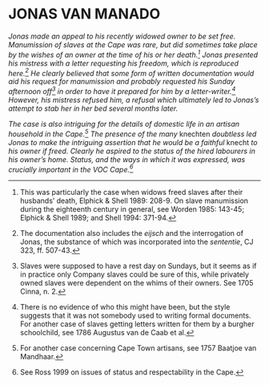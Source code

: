 # JONAS VAN MANADO

*Jonas made an appeal to his recently widowed owner to be set free. Manumission of slaves at the Cape was rare, but did sometimes take place by the wishes of an owner at the time of his or her death.[^1] Jonas presented his mistress with a letter requesting his freedom, which is reproduced here.[^2] He clearly believed that some form of written documentation would aid his request for manumission and probably requested his Sunday afternoon off[^3] in order to have it prepared for him by a letter-writer.[^4] However, his mistress refused him, a refusal which ultimately led to Jonas’s attempt to stab her in her bed several months later.*

*The case is also intriguing for the details of domestic life in an artisan household in the Cape.[^5] The presence of the many* knechten *doubtless led Jonas to make the intriguing assertion that he would be a faithful* knecht *to his owner if freed. Clearly he aspired to the status of the hired labourers in his owner’s home. Status, and the ways in which it was expressed, was crucially important in the VOC Cape.[^6]*

[^1]: This was particularly the case when widows freed slaves after their husbands’ death, Elphick & Shell 1989: 208-9. On slave manumission during the eighteenth century in general, see Worden 1985: 143-45; Elphick & Shell 1989; and Shell 1994: 371-94.

[^2]: The documentation also includes the *eijsch* and the interrogation of Jonas, the substance of which was incorporated into the *sententie*, CJ 323, ff. 507-43.

[^3]: Slaves were supposed to have a rest day on Sundays, but it seems as if in practice only Company slaves could be sure of this, while privately owned slaves were dependent on the whims of their owners. See 1705 Cinna, n. 2.

[^4]: There is no evidence of who this might have been, but the style suggests that it was not somebody used to writing formal documents. For another case of slaves getting letters written for them by a burgher schoolchild, see 1786 Augustus van de Caab et al.

[^5]: For another case concerning Cape Town artisans, see 1757 Baatjoe van Mandhaar.

[^6]: See Ross 1999 on issues of status and respectability in the Cape.